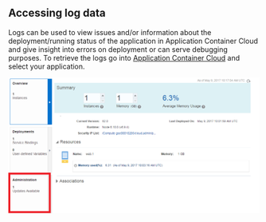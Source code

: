 ## Accessing log data

Logs can be used to view issues and/or information about the deployment/running status of the application in Application Container Cloud and give insight into errors on deployment or can serve debugging purposes.
To retrieve the logs go into [Application Container Cloud](https://apaas.europe.oraclecloud.com/apaas/faces/aPaaSRunner.jspx) and select your application.

![ACCS APP](accsapp.png)
